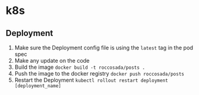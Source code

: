 # k8s

## Deployment
1. Make sure the Deployment config file is using the `latest` tag in the pod spec
2. Make any update on the code
3. Build the image
```docker build -t roccosada/posts .```
4. Push the image to the docker registry
```docker push roccosada/posts```
5. Restart the Deployment
```kubectl rollout restart deployment [deployment_name]```

